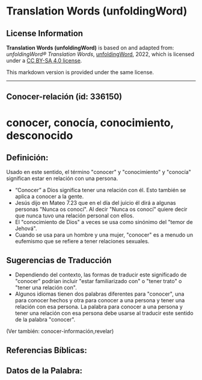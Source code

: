 # Translation Words (unfoldingWord)

## License Information

**Translation Words (unfoldingWord)** is based on and adapted from: _unfoldingWord® Translation Words_, [unfoldingWord](https://unfoldingword.org/utw), 2022, which is licensed under a [CC BY-SA 4.0 license](https://creativecommons.org/licenses/by-sa/4.0/legalcode.en).

This markdown version is provided under the same license.



--------------------------------

## Conocer-relación (id: 336150)

conocer, conocía, conocimiento, desconocido
===========================================

Definición:
-----------

Usado en este sentido, el término "conocer" y "conocimiento" y "conocía" significan estar en relación con una persona.

* “Conocer” a Dios significa tener una relación con él. Esto también se aplica a conocer a la gente.
* Jesús dijo en Mateo 7\.23 que en el día del juicio él dirá a algunas personas "Nunca os conocí". Al decir "Nunca os conocí" quiere decir que nunca tuvo una relación personal con ellos.
* El "conocimiento de Dios" a veces se usa como sinónimo del "temor de Jehová".
* Cuando se usa para un hombre y una mujer, "conocer" es a menudo un eufemismo que se refiere a tener relaciones sexuales.

Sugerencias de Traducción
-------------------------

* Dependiendo del contexto, las formas de traducir este significado de "conocer" podrían incluir "estar familiarizado con" o "tener trato" o "tener una relación con".
* Algunos idiomas tienen dos palabras diferentes para "conocer", una para conocer hechos y otra para conocer a una persona y tener una relación con esa persona. La palabra para conocer a una persona y tener una relación con esa persona debe usarse al traducir este sentido de la palabra "conocer".

(Ver también: conocer\-información,revelar)

Referencias Bíblicas:
---------------------

Datos de la Palabra:
--------------------


